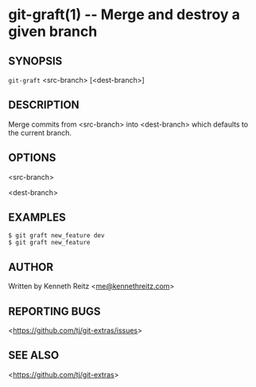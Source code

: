 git-graft(1) -- Merge and destroy a given branch
======================================

## SYNOPSIS

`git-graft` &lt;src-branch&gt; [&lt;dest-branch&gt;]

## DESCRIPTION

  Merge commits from &lt;src-branch&gt; into &lt;dest-branch&gt; which defaults to the current branch.

## OPTIONS

  &lt;src-branch&gt;

  &lt;dest-branch&gt;

## EXAMPLES

    $ git graft new_feature dev
    $ git graft new_feature

## AUTHOR

Written by Kenneth Reitz &lt;<me@kennethreitz.com>&gt;

## REPORTING BUGS

&lt;<https://github.com/tj/git-extras/issues>&gt;

## SEE ALSO

&lt;<https://github.com/tj/git-extras>&gt;
